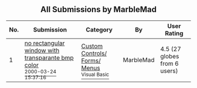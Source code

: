 ﻿<div align="center">

## All Submissions by MarbleMad

</div>

No.  | Submission | Category | By   | User Rating
---- | ---------- | -------- | ---- | -----------
1 | [no rectangular window with transparante bmp color<br /><sup>2000-03-24 15:37:16</sup>](https://github.com/Planet-Source-Code/marblemad-no-rectangular-window-with-transparante-bmp-color__1-6804) | [Custom Controls/ Forms/  Menus<br /><sup>Visual Basic</sup>](../ByCategory/custom-controls-forms-menus__1-4.md) | MarbleMad | 4.5 (27 globes from 6 users)
